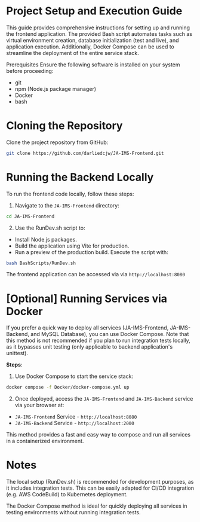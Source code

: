 # Project Setup and Execution Guide

This guide provides comprehensive instructions for setting up and running the frontend application. The provided Bash script automates tasks such as virtual environment creation, database initialization (test and live), and application execution. Additionally, Docker Compose can be used to streamline the deployment of the entire service stack.

Prerequisites
Ensure the following software is installed on your system before proceeding:

- git
- npm (Node.js package manager)
- Docker
- bash

# Cloning the Repository

Clone the project repository from GitHub:

```bash
git clone https://github.com/darliedcjw/JA-IMS-Frontend.git
```

# Running the Backend Locally

To run the frontend code locally, follow these steps:

1. Navigate to the `JA-IMS-Frontend` directory:

```bash
cd JA-IMS-Frontend
```

2. Use the RunDev.sh script to:

- Install Node.js packages.
- Build the application using Vite for production.
- Run a preview of the production build.
  Execute the script with:

```bash
bash BashScripts/RunDev.sh
```

The frontend application can be accessed via via `http://localhost:8080`

# [Optional] Running Services via Docker

If you prefer a quick way to deploy all services (JA-IMS-Frontend, JA-IMS-Backend, and MySQL Database), you can use Docker Compose. Note that this method is not recommended if you plan to run integration tests locally, as it bypasses unit testing (only applicable to backend application's unittest).

**Steps**:

1. Use Docker Compose to start the service stack:

```bash
docker compose -f Docker/docker-compose.yml up
```

2. Once deployed, access the `JA-IMS-Frontend` and `JA-IMS-Backend` service via your browser at:

- `JA-IMS-Frontend` Service - `http://localhost:8080`
- `JA-IMS-Backend` Service - `http://localhost:2000`

This method provides a fast and easy way to compose and run all services in a containerized environment.

# Notes

The local setup (RunDev.sh) is recommended for development purposes, as it includes integration tests. This can be easily adapted for CI/CD integration (e.g. AWS CodeBuild) to Kubernetes deployment.

The Docker Compose method is ideal for quickly deploying all services in testing environments without running integration tests.
